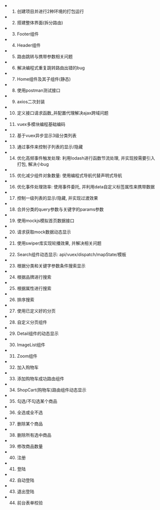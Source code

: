 - 1. 创建项目并进行2种环境的打包运行
- 2. 搭建整体界面(拆分路由)
- 3. Footer组件
- 4. Header组件
- 5. 路由跳转与携带参数相关问题
- 6. 解决编程式重复跳转路由出错的bug
- 7. Home组件及其子组件(静态)
- 8. 使用postman测试接口
- 9. axios二次封装
- 10. 定义接口请求函数_并配置代理解决ajax跨域问题
- 11. vuex多模块编程基础编码
- 12. 基于vuex异步显示3级分类列表
- 13. 通过事件来控制子列表的显示/隐藏
- 14. 优化高频事件触发处理: 利用lodash进行函数节流处理, 并实现按需要引入打包, 解决小bug
- 15. 优化减少组件对象数量: 使用编程式导航代替声明式导航
- 16. 优化事件处理效率: 使用事件委托, 并利用data自定义标签属性来携带数据
- 17. 控制一级列表的显示/隐藏, 并实现过渡效果
- 18. 合并分类的query参数与关键字的params参数
- 19. 使用mockjs模拟首页数据接口
- 20. 请求获取mock数据动态显示
- 21. 使用swiper库实现轮播效果, 并解决相关问题
- 22. Search组件动态显示: api/vuex/dispatch/mapState/模板
- 23. 根据分类和关键字参数条件搜索显示
- 24. 根据品牌进行搜索
- 25. 根据属性进行搜索
- 26. 排序搜索
- 27. 使用已定义好的分页
- 28. 自定义分页组件
- 29. Detail组件的动态显示
- 30. ImageList组件
- 31. Zoom组件
- 32. 加入购物车
- 33. 添加购物车成功路由组件
- 34. ShopCart(购物车)路由组件动态显示
- 35. 勾选/不勾选某个商品
- 36. 全选或全不选
- 37. 删除某个商品
- 38. 删除所有选中商品
- 39. 修改商品数量
- 40. 注册
- 41. 登陆
- 42. 自动登陆
- 43. 退出登陆
- 44. 前台表单校验